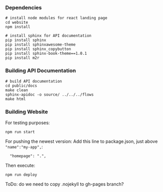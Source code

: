 ### Dependencies

```
# install node modules for react landing page
cd website
npm install
```
```
# install sphinx for API documentation
pip install sphinx
pip install sphinxawesome-theme
pip install sphinx_copybutton
pip install sphinx-book-theme==1.0.1
pip install m2r
```

### Building API Documentation

```
# build API documentation
cd public/docs
make clean
sphinx-apidoc -o source/ ../../../flows
make html
```

### Building Website

For testing purposes:
```
npm run start
```

For pushing the newest version:
Add this line to package.json, just above `"name":"my-app",`:
```
  "homepage": ".",
```
Then execute:
```
npm run deploy
```

ToDo: do we need to copy .nojekyll to gh-pages branch?
